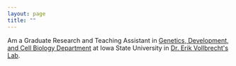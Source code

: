 ```yaml
---
layout: page
title: ""
---
```


Am a Graduate Research and Teaching Assistant in [Genetics, Development, and Cell Biology Department](https://www.gdcb.iastate.edu/) at Iowa State University in [Dr. Erik Vollbrecht's Lab](https://vollbrechtlab.gdcb.iastate.edu/). 


